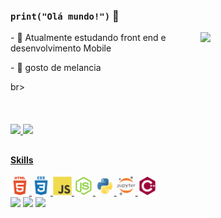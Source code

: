 
### `print("Olá mundo!")` 👋

<img align="right" width="200px" src="https://media.giphy.com/media/JIX9t2j0ZTN9S/giphy.gif">
<p align="left"> - 🌱 Atualmente estudando front end e desenvolvimento Mobile</p>
<p align="left"> - 🍉 gosto de melancia</p>
br><br><br><br><br>
<div align="left">
  <a href="https://github.com/pdr-tuche">
  <img height="180em" src="https://github-readme-stats.vercel.app/api?username=pdr-tuche&show_icons=true&theme=yeblu&include_all_commits=true&count_private=true"/>
  <img height="180em" src="https://github-readme-stats.vercel.app/api/top-langs/?username=pdr-tuche&layout=compact&langs_count=7&theme=yeblu"/>
</div>
  
 ##
 #### Skills
  <img height ="30" src="https://github.com/devicons/devicon/blob/master/icons/html5/html5-plain-wordmark.svg">
  <img height ="30" src="https://github.com/devicons/devicon/blob/master/icons/css3/css3-plain-wordmark.svg">
  <img height ="30" src="https://github.com/devicons/devicon/blob/master/icons/javascript/javascript-original.svg">
  <img height ="30" src="https://github.com/devicons/devicon/blob/master/icons/nodejs/nodejs-original.svg">
  <img height ="30" src="https://github.com/devicons/devicon/blob/master/icons/python/python-original.svg">
  <img height ="30" src="https://github.com/devicons/devicon/blob/master/icons/jupyter/jupyter-original-wordmark.svg">
  <img height ="30" src="https://github.com/devicons/devicon/blob/master/icons/cplusplus/cplusplus-plain.svg">
  
  
  <div>
  <a href="https://www.paypal.com/donate?hosted_button_id=6562HEJZFKUVA" target="_blank"><img src="https://img.shields.io/badge/PayPal-00457C?style=for-the-badge&logo=paypal&logoColor=white" target="_blank"></a>
  <a href="https://instagram.com/pdr.tuche" target="_blank"><img src="https://img.shields.io/badge/-Instagram-%23E4405F?style=for-the-badge&logo=instagram&logoColor=white" target="_blank"></a>
  <a href="https://www.linkedin.com/in/pdr-neves" target="_blank"><img src="https://img.shields.io/badge/LinkedIn-0077B5?style=for-the-badge&logo=linkedin&logoColor=white" target="_blank"></a>
  </div>
